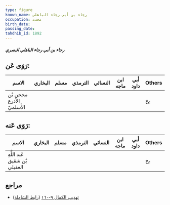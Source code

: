 ```yaml
---
type: figure
known_name: رجاء بن أبي رجاء الباهلي
occupation: محدث
birth_date:
passing_date:
tahdhib_id: 1892
---
```

##### رجاء بن أبي رجاء الباهلي البصري

## رَوَى عَن:
| الاسم                     | البخاري | مسلم | الترمذي | النسائي | ابن ماجه | أبي داود | Others |
| ------------------------- | ------- | ---- | ------- | ------- | -------- | -------- | ------ |
| محجن بْن الأدرع الأَسلميّ |         |      |         |         |          |          | بخ     |
## رَوَى عَنه:
| الاسم                         | البخاري | مسلم | الترمذي | النسائي | ابن ماجه | أبي داود | Others |
| ----------------------------- | ------- | ---- | ------- | ------- | -------- | -------- | ------ |
| عَبد اللَّهِ بْن شقيق العقيلي |         |      |         |         |          |          | بخ     |
## مراجع
- [تهذيب الكمال ٩-١٦٠](obsidian://open?vault=Tahdhib-al-Kamal&file=Figures/١٨٩٢-رجاء%20بن%20أبي%20رجاء%20الباهلي%20البصري) ([رابط الشاملة](https://shamela.ws/book/3722/4400))